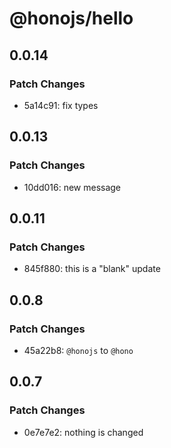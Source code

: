 # @honojs/hello

## 0.0.14

### Patch Changes

- 5a14c91: fix types

## 0.0.13

### Patch Changes

- 10dd016: new message

## 0.0.11

### Patch Changes

- 845f880: this is a "blank" update

## 0.0.8

### Patch Changes

- 45a22b8: `@honojs` to `@hono`

## 0.0.7

### Patch Changes

- 0e7e7e2: nothing is changed
